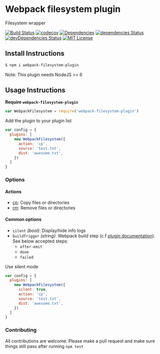 # Webpack filesystem plugin

Filesystem wrapper

[![Build Status][build-badge]][build]
[![codecov][codecoverage-badge]][codecoverage]
[![Dependencies][dependencyci-badge]][dependencyci]
[![dependencies Status][dependencies-badge]][dependencies]
[![devDependencies Status][devDependencies-badge]][devDependencies]
[![MIT License][license-badge]][LICENSE]

## Install Instructions

```bash
$ npm i webpack-filesystem-plugin
```
Note: This plugin needs NodeJS >= 6

## Usage Instructions

**Require `webpack-filesystem-plugin`**
```javascript
var WebpackFilesystem = require('webpack-filesystem-plugin')
```

Add the plugin to your plugin list
```javascript
var config = {
  plugins: [
    new WebpackFilesystem({
      action: 'cp',
      source: 'test.txt',
      dist: 'awesome.txt',
    })
  ]
}
```

### Options

#### Actions

- [cp](docs/cp.md): Copy files or directories
- [rm](docs/rm.md): Remove files or directories

#### Common options

- `silent` _(bool)_: Display/hide info logs
- `buildTrigger` _(string)_: Webpack build step (c.f [plugin documentation](https://webpack.github.io/docs/plugins.html)). See below accepted steps:
  - `after-emit`
  - `done`
  - `failed`

Use silent mode
```javascript
var config = {
  plugins: [
    new WebpackFilesystem({
      silent: true,
      action: 'cp',
      source: 'test.txt',
      dist: 'awesome.txt',
    })
  ]
}
```

### Contributing

All contributions are welcome. Please make a pull request and make sure things still pass after running `npm test`

[build-badge]: https://img.shields.io/travis/iGitScor/webpack-filesystem-plugin.svg?style=flat-square
[build]: https://travis-ci.org/iGitScor/webpack-filesystem-plugin
[codecoverage-badge]: https://codecov.io/gh/iGitScor/webpack-filesystem-plugin/branch/master/graph/badge.svg?style=flat-square
[codecoverage]: https://codecov.io/gh/iGitScor/webpack-filesystem-plugin
[dependencyci-badge]: https://dependencyci.com/github/iGitScor/webpack-filesystem-plugin/badge?style=flat-square
[dependencyci]: https://dependencyci.com/github/iGitScor/webpack-filesystem-plugin
[dependencies-badge]: https://david-dm.org/iGitScor/webpack-filesystem-plugin/status.svg?style=flat-square
[dependencies]: https://david-dm.org/iGitScor/webpack-filesystem-plugin
[devDependencies-badge]: https://david-dm.org/iGitScor/webpack-filesystem-plugin/dev-status.svg?style=flat-square
[devDependencies]: https://david-dm.org/iGitScor/webpack-filesystem-plugin?type=dev
[license-badge]: https://img.shields.io/npm/l/webpack-filesystem-plugin.svg?style=flat-square
[license]: https://github.com/iGitScor/webpack-filesystem-plugin/blob/master/LICENSE
